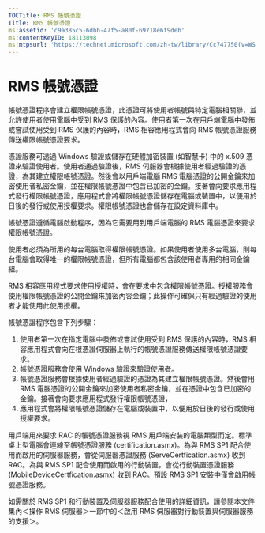 ```yaml
---
TOCTitle: RMS 帳號憑證
Title: RMS 帳號憑證
ms:assetid: 'c9a385c5-6dbb-47f5-a80f-69718e6f9deb'
ms:contentKeyID: 18113098
ms:mtpsurl: 'https://technet.microsoft.com/zh-tw/library/Cc747750(v=WS.10)'
---
```


RMS 帳號憑證
============

帳號憑證程序會建立權限帳號憑證，此憑證可將使用者帳號與特定電腦相關聯，並允許使用者使用電腦中受到 RMS 保護的內容。使用者第一次在用戶端電腦中發佈或嘗試使用受到 RMS 保護的內容時，RMS 相容應用程式會向 RMS 帳號憑證服務傳送權限帳號憑證要求。

憑證服務可透過 Windows 驗證或儲存在硬體加密裝置 (如智慧卡) 中的 x.509 憑證來驗證使用者。使用者通過驗證後，RMS 伺服器會根據使用者經過驗證的憑證，為其建立權限帳號憑證。然後會以用戶端電腦 RMS 電腦憑證的公開金鑰來加密使用者私密金鑰，並在權限帳號憑證中包含已加密的金鑰。接著會向要求應用程式發行權限帳號憑證，應用程式會將權限帳號憑證儲存在電腦或裝置中，以便用於日後的發行或使用授權要求。權限帳號憑證也會儲存在設定資料庫中。

帳號憑證遵循電腦啟動程序，因為它需要用到用戶端電腦的 RMS 電腦憑證來要求權限帳號憑證。

使用者必須為所用的每台電腦取得權限帳號憑證。如果使用者使用多台電腦，則每台電腦會取得唯一的權限帳號憑證，但所有電腦都包含該使用者專用的相同金鑰組。

RMS 相容應用程式要求使用授權時，會在要求中包含權限帳號憑證。授權服務會使用權限帳號憑證的公開金鑰來加密內容金鑰；此操作可確保只有經過驗證的使用者才能使用此使用授權。

帳號憑證程序包含下列步驟：

1.  使用者第一次在指定電腦中發佈或嘗試使用受到 RMS 保護的內容時，RMS 相容應用程式會向在根憑證伺服器上執行的帳號憑證服務傳送權限帳號憑證要求。
2.  帳號憑證服務會使用 Windows 驗證來驗證使用者。
3.  帳號憑證服務會根據使用者經過驗證的憑證為其建立權限帳號憑證。然後會用 RMS 電腦憑證的公開金鑰來加密使用者私密金鑰，並在憑證中包含已加密的金鑰。接著會向要求應用程式發行權限帳號憑證，
4.  應用程式會將權限帳號憑證儲存在電腦或裝置中，以便用於日後的發行或使用授權要求。

用戶端用來要求 RAC 的帳號憑證服務視 RMS 用戶端安裝的電腦類型而定。標準桌上型電腦會連線至帳號憑證服務 (certification.asmx)。為與 RMS SP1 配合使用而啟用的伺服器服務，會從伺服器憑證服務 (ServeCertfication.asmx) 收到 RAC。為與 RMS SP1 配合使用而啟用的行動裝置，會從行動裝置憑證服務 (MobileDeviceCertfication.asmx) 收到 RAC。預設 RMS SP1 安裝中僅會啟用帳號憑證服務。

如需關於 RMS SP1 和行動裝置及伺服器服務配合使用的詳細資訊，請參閱本文件集內＜操作 RMS 伺服器＞一節中的＜啟用 RMS 伺服器對行動裝置與伺服器服務的支援＞。
